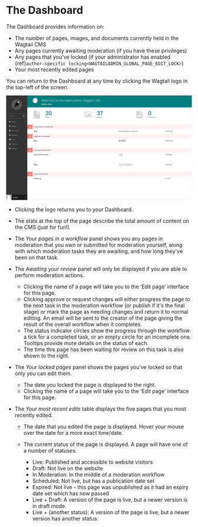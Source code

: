 # The Dashboard

The Dashboard provides information on:

-   The number of pages, images, and documents currently held in the Wagtail CMS
-   Any pages currently awaiting moderation (if you have these privileges)
-   Any pages that you've locked (if your administrator has enabled {ref}`author-specific locking<WAGTAILADMIN_GLOBAL_PAGE_EDIT_LOCK>`)
-   Your most recently edited pages

You can return to the Dashboard at any time by clicking the Wagtail logo in the top-left of the screen.

![](../../_static/images/screen02_dashboard_editor.png)

-   Clicking the logo returns you to your Dashboard.

-   The stats at the top of the page describe the total amount of content on the CMS (just for fun!).

-   The _Your pages in a workflow_ panel shows you any pages in moderation that you own or submitted for moderation yourself, along with which
    moderation tasks they are awaiting, and how long they've been on that task.

-   The _Awaiting your review_ panel will only be displayed if you are able to perform moderation actions.

    -   Clicking the name of a page will take you to the ‘Edit page’ interface for this page.
    -   Clicking approve or request changes will either progress the page to the next task in the moderation workflow (or publish if it's the final stage) or mark the page as needing changes and return it to normal editing. An email will be sent to the creator of the page giving the result of the overall workflow when it completes.
    -   The status indicator circles show the progress through the workflow: a tick for a completed task, or an empty circle for an incomplete one. Tooltips provide more details on the status of each.
    -   The time this page has been waiting for review on this task is also shown to the right.

-   The _Your locked pages_ panel shows the pages you've locked so that only you can edit them.

    -   The date you locked the page is displayed to the right.
    -   Clicking the name of a page will take you to the ‘Edit page’ interface for this page.

-   The _Your most recent edits_ table displays the five pages that you most recently edited.

    -   The date that you edited the page is displayed. Hover your mouse over the date for a more exact time/date.

    -   The current status of the page is displayed. A page will have one of a number of statuses:

        -   Live: Published and accessible to website visitors
        -   Draft: Not live on the website
        -   In Moderation: In the middle of a moderation workflow
        -   Scheduled: Not live, but has a publication date set
        -   Expired: Not live - this page was unpublished as it had an expiry date set which has now passed
        -   Live + Draft: A version of the page is live, but a newer version is in draft mode.
        -   Live + (another status): A version of the page is live, but a newer version has another status.

